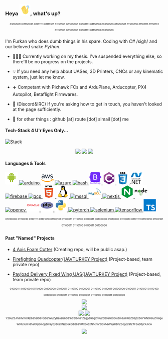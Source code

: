 ### Heya <img src="https://raw.githubusercontent.com/furkan-o/furkan-o/main/hey.gif" width="35">, what's up?

<div align="center"><sup><sub><sup>01000001 01100010 01101111 01110101 01110100 00100000 01001101 01100101 00100000 01000001 01100010 01101111 01110101 01110100 00100000 01001101 01100101 00100000</sup></sub></sup></div>

I'm Furkan who does dumb things in his spare. Coding with *C#* /sigh/ and our beloved snake *Python*.

- 👨🏻‍💻 Currently working on my thesis. I've suspended everything else, so there'll be no progress on the projects.

- 💡 If you need any help about UASes, 3D Printers, CNCs or any kinematic system, just let me know.

- ✈️ Competant with Pixhawk FCs and ArduPlane, Arducopter, PX4 Autopilot, Betaflight Firmwares.

- 📨 (Discord&IRC) If you're asking how to get in touch, you haven't looked at the page sufficiently.

- 📩 for other things : github [at] route [dot] slmail [dot] me

#### Tech-Stack 4 U'r Eyes Only...
![Stack](https://github-readme-tech-stack.vercel.app/api/cards?title=Stack&align=center&showBorder=false&lineHeight=5&lineCount=2&theme=github&gap=3&width=980&hideBg=true&hideTitle=true&bg=%23FFFFFF&badge=%23EAEFFC&border=%23D8DEE4&titleColor=%230969DA&line1=csharp%2Cc%2523%2C512BD4%3Bmysql%2Cmysql%2C4479A1%3Bcss3%2Ccss3%2C1572B6%3Bhtml5%2Chtml5%2CE34F26%3Bjavascript%2Cjavascr%C4%B1pt%2CF7DF1E%3Bphp%2Cphp%2C777BB4%3Bpython%2Cpython%2C3776AB%3Bpowershell%2Cpowershell%2C5391FE%3B.net%2C.net%2C512BD4%3B&line2=windows%2Cw%C4%B1ndows%2C0078D4%3Blinux%2Cl%C4%B1nux%2CFCC624%3Bopencv%2Copencv%2C5C3EE8%3Barduino%2Cardu%C4%B1no%2C00878F%3Braspberrypi%2Craspberrypi%2CA22846%3Bjira%2Cjira%2C0052CC%3Bcrowdin%2Ccrowd%C4%B1n%2C2E3340%3Bconfluence%2Cconfluence%2C172B4D%3Bstmicroelectronics%2CSTM%2C03234B%3B)

<div align="center"><img src="https://images.credly.com/size/680x680/images/fce226c2-0f13-4e17-b60c-24fa6ffd88cb/Intro2IoT.png" width="75px">  <img src="https://images.credly.com/size/680x680/images/af8c6b4e-fc31-47c4-8dcb-eb7a2065dc5b/I2CS__1_.png" width="75px"> <img src="https://images.credly.com/size/680x680/images/3f802526-7274-4230-91ab-f6d1a35340e6/image.png" width="75px"></div>

#### Languages & Tools
<p align="left"> <a href="https://developer.android.com" target="_blank" rel="noreferrer"> <img src="https://raw.githubusercontent.com/devicons/devicon/master/icons/android/android-original-wordmark.svg" alt="android" width="40" height="40"/> </a> <a href="https://www.arduino.cc/" target="_blank" rel="noreferrer"> <img src="https://cdn.worldvectorlogo.com/logos/arduino-1.svg" alt="arduino" width="40" height="40"/> </a> <a href="https://aws.amazon.com" target="_blank" rel="noreferrer"> <img src="https://raw.githubusercontent.com/devicons/devicon/master/icons/amazonwebservices/amazonwebservices-original-wordmark.svg" alt="aws" width="40" height="40"/> </a> <a href="https://azure.microsoft.com/en-in/" target="_blank" rel="noreferrer"> <img src="https://www.vectorlogo.zone/logos/microsoft_azure/microsoft_azure-icon.svg" alt="azure" width="40" height="40"/> </a> <a href="https://www.gnu.org/software/bash/" target="_blank" rel="noreferrer"> <img src="https://www.vectorlogo.zone/logos/gnu_bash/gnu_bash-icon.svg" alt="bash" width="40" height="40"/> </a> <a href="https://getbootstrap.com" target="_blank" rel="noreferrer"> <img src="https://raw.githubusercontent.com/devicons/devicon/master/icons/bootstrap/bootstrap-plain-wordmark.svg" alt="bootstrap" width="40" height="40"/> </a> <a href="https://www.w3schools.com/cs/" target="_blank" rel="noreferrer"> <img src="https://raw.githubusercontent.com/devicons/devicon/master/icons/csharp/csharp-original.svg" alt="csharp" width="40" height="40"/> </a> <a href="https://www.w3schools.com/css/" target="_blank" rel="noreferrer"> <img src="https://raw.githubusercontent.com/devicons/devicon/master/icons/css3/css3-original-wordmark.svg" alt="css3" width="40" height="40"/> </a> <a href="https://dotnet.microsoft.com/" target="_blank" rel="noreferrer"> <img src="https://raw.githubusercontent.com/devicons/devicon/master/icons/dot-net/dot-net-original-wordmark.svg" alt="dotnet" width="40" height="40"/> </a> <a href="https://firebase.google.com/" target="_blank" rel="noreferrer"> <img src="https://firebase.google.com/images/icons/firebase_studio.png" alt="firebase" width="40" height="40"/> </a> <a href="https://cloud.google.com" target="_blank" rel="noreferrer"> <img src="https://www.vectorlogo.zone/logos/google_cloud/google_cloud-icon.svg" alt="gcp" width="40" height="40"/> </a> <a href="https://www.w3.org/html/" target="_blank" rel="noreferrer"> <img src="https://raw.githubusercontent.com/devicons/devicon/master/icons/html5/html5-original-wordmark.svg" alt="html5" width="40" height="40"/> </a> <a href="https://www.linux.org/" target="_blank" rel="noreferrer"> <img src="https://raw.githubusercontent.com/devicons/devicon/master/icons/linux/linux-original.svg" alt="linux" width="40" height="40"/> </a> <a href="https://www.microsoft.com/en-us/sql-server" target="_blank" rel="noreferrer"> <img src="https://www.svgrepo.com/show/303229/microsoft-sql-server-logo.svg" alt="mssql" width="40" height="40"/> </a> <a href="https://www.mysql.com/" target="_blank" rel="noreferrer"> <img src="https://raw.githubusercontent.com/devicons/devicon/master/icons/mysql/mysql-original-wordmark.svg" alt="mysql" width="40" height="40"/> </a> <a href="https://nextjs.org/" target="_blank" rel="noreferrer"> <img src="https://cdn.worldvectorlogo.com/logos/nextjs-2.svg" alt="nextjs" width="40" height="40"/> </a> <a href="https://www.nginx.com" target="_blank" rel="noreferrer"> <img src="https://raw.githubusercontent.com/devicons/devicon/master/icons/nginx/nginx-original.svg" alt="nginx" width="40" height="40"/> </a> <a href="https://nodejs.org" target="_blank" rel="noreferrer"> <img src="https://raw.githubusercontent.com/devicons/devicon/master/icons/nodejs/nodejs-original-wordmark.svg" alt="nodejs" width="40" height="40"/> </a> <a href="https://opencv.org/" target="_blank" rel="noreferrer"> <img src="https://www.vectorlogo.zone/logos/opencv/opencv-icon.svg" alt="opencv" width="40" height="40"/> </a> <a href="https://www.oracle.com/" target="_blank" rel="noreferrer"> <img src="https://raw.githubusercontent.com/devicons/devicon/master/icons/oracle/oracle-original.svg" alt="oracle" width="40" height="40"/> </a> <a href="https://www.php.net" target="_blank" rel="noreferrer"> <img src="https://raw.githubusercontent.com/devicons/devicon/master/icons/php/php-original.svg" alt="php" width="40" height="40"/> </a> <a href="https://www.python.org" target="_blank" rel="noreferrer"> <img src="https://raw.githubusercontent.com/devicons/devicon/master/icons/python/python-original.svg" alt="python" width="40" height="40"/> </a> <a href="https://pytorch.org/" target="_blank" rel="noreferrer"> <img src="https://www.vectorlogo.zone/logos/pytorch/pytorch-icon.svg" alt="pytorch" width="40" height="40"/> </a> <a href="https://www.selenium.dev" target="_blank" rel="noreferrer"> <img src="https://raw.githubusercontent.com/detain/svg-logos/780f25886640cef088af994181646db2f6b1a3f8/svg/selenium-logo.svg" alt="selenium" width="40" height="40"/> </a> <a href="https://www.tensorflow.org" target="_blank" rel="noreferrer"> <img src="https://www.vectorlogo.zone/logos/tensorflow/tensorflow-icon.svg" alt="tensorflow" width="40" height="40"/> </a> <a href="https://www.typescriptlang.org/" target="_blank" rel="noreferrer"> <img src="https://raw.githubusercontent.com/devicons/devicon/master/icons/typescript/typescript-original.svg" alt="typescript" width="40" height="40"/> </a> </p>

<div align="center"><sup><sub><sup>01010000 01110010 01101111 01101010 01100101 01100011 01110100 01110011 00100000 01010000 01110010 01101111 01101010 01100101 01100011 01110100 01110011 00100000</sup></sub></sup></div>
  
#### Past "Named" Projects

- [4 Axis Foam Cutter](https://github.com/furkan-o/4-Axis-Foam-Cutter) (Creating repo, will be public asap.)
  
- [Firefighting Quadcopter(UAVTURKEY Project)](https://github.com/furkan-o/PUHU-Project) (Project-based, team private repo)
  
- [Payload Delivery Fixed Wing UAS(UAVTURKEY Project)](https://github.com/furkan-o/YILKI-Project) (Project-based, team private repo)

<div align="center"><sup><sub><sup>01000111 01101001 01110100 00100000 01010011 01110100 01100001 01110100 01110011 00100000 01000111 01101001 01110100 00100000 01010011 01110100 01100001 01110100 01110011 00100000</sup></sub></sup></div>

<div align="center">
<img align="center" src="http://github-profile-summary-phi.vercel.app/api/cards/productive-time?username=furkan-o&theme=transparent&utcOffset=3"/>
</div>
  
<div align="center">
<img align="center" src="https://github-profile-trophy-rust.vercel.app/?username=furkan-o&theme=dark_lover&no-frame=true&no-bg=true&margin-w=15" />
</div>

<div align="center"><a href="https://github.com/anuraghazra/github-readme-stats"><img height=150 align="center" src="https://github-readme-stats-ashy-seven-60.vercel.app/api?username=furkan-o&include_all_commits=true&show_icons=true&count_private=true&theme=darcula&hide_border=true&bg_color=00000000&hide=issues,contribs&rank_icon=github&cache_seconds=21600" />
</a>
<a href="https://github.com/anuraghazra/github-readme-stats"><img height=150 align="center" src="https://github-readme-stats-ashy-seven-60.vercel.app/api/top-langs/?username=furkan-o&layout=compact&hide_border=true&theme=darcula&bg_color=00000000&langs_count=6&card_width=320&cache_seconds=21600" />
</a></div>

<div align="center"><sup><sub><sup>Y29uZ3JhdHVsYXRpb25zIGZvciBiZWluZyBza2lsbGZ1bCBlbm91Z2ggdG8gZmluZCB0aGlzIGluZm8uIHRoZSBjb250YWN0IGluZm8geW91J3JlIHdhaXRpbmcgZm9yOyBkaXNjb3JkOiBzb21lMXdob2NhcmVzIGxhdW5jaHBhZDogc29tZTF3aDBjYXJlcw</sup></sub></sup></div>

<div align="center"><img align="center" src="https://komarev.com/ghpvc/?username=furkan-o&style=for-the-badge&color=red&abbreviated=true" /></div>



